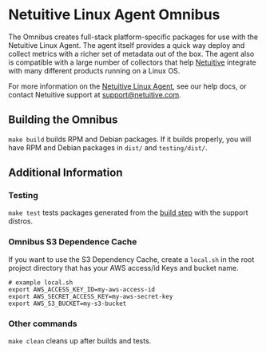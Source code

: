 Netuitive Linux Agent Omnibus
===============================

The Omnibus creates full-stack platform-specific packages for use with the Netuitive Linux Agent. The agent itself provides a quick way deploy and collect metrics with a richer set of metadata out of the box. The agent also is compatible with a large number of collectors that help [Netuitive](https://www.netuitive.com) integrate with many different products running on a Linux OS.

For more information on the [Netuitive Linux Agent](https://help.netuitive.com/Content/Misc/Datasources/Netuitive/new_netuitive_datasource.htm), see our help docs, or contact Netuitive support at [support@netuitive.com](mailto:support@netuitive.com).

Building the Omnibus<a name="build"></a>
---------------------

`make build` builds RPM and Debian packages. If it builds properly, you will have RPM and Debian packages in `dist/` and `testing/dist/`.

Additional Information
-----------------------

### Testing

`make test` tests packages generated from the [build step](#build) with the support distros.

### Omnibus S3 Dependence Cache
If you want to use the S3 Dependency Cache, create a `local.sh` in the root project
directory that has your AWS access/id Keys and bucket name.

    # example local.sh
    export AWS_ACCESS_KEY_ID=my-aws-access-id
    export AWS_SECRET_ACCESS_KEY=my-aws-secret-key
    export AWS_S3_BUCKET=my-s3-bucket

### Other commands

`make clean` cleans up after builds and tests.

